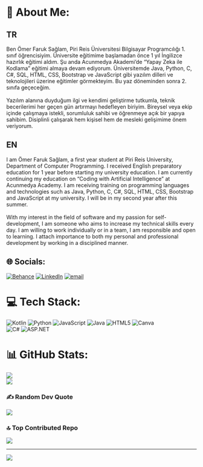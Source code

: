 # 💫 About Me:
## TR
Ben Ömer Faruk Sağlam, Piri Reis Üniversitesi Bilgisayar Programcılığı 1. sınıf öğrencisiyim. Üniversite eğitimime başlamadan önce 1 yıl İngilizce hazırlık eğitimi aldım. Şu anda Acunmedya Akademi’de “Yapay Zeka ile Kodlama” eğitimi almaya devam ediyorum. Üniversitemde Java, Python, C, C#, SQL, HTML, CSS, Bootstrap ve JavaScript gibi yazılım dilleri ve teknolojileri üzerine eğitimler görmekteyim. Bu yaz döneminden sonra 2. sınıfa geçeceğim.<br><br>Yazılım alanına duyduğum ilgi ve kendimi geliştirme tutkumla, teknik becerilerimi her geçen gün artırmayı hedefleyen biriyim. Bireysel veya ekip içinde çalışmaya istekli, sorumluluk sahibi ve öğrenmeye açık bir yapıya sahibim. Disiplinli çalışarak hem kişisel hem de mesleki gelişimime önem veriyorum.
## EN
I am Ömer Faruk Sağlam, a first year student at Piri Reis University, Department of Computer Programming. I received English preparatory education for 1 year before starting my university education. I am currently continuing my education on “Coding with Artificial Intelligence” at Acunmedya Academy. I am receiving training on programming languages ​​and technologies such as Java, Python, C, C#, SQL, HTML, CSS, Bootstrap and JavaScript at my university. I will be in my second year after this summer.<br><br>With my interest in the field of software and my passion for self-development, I am someone who aims to increase my technical skills every day. I am willing to work individually or in a team, I am responsible and open to learning. I attach importance to both my personal and professional development by working in a disciplined manner.

## 🌐 Socials:
[![Behance](https://img.shields.io/badge/Behance-1769ff?logo=behance&logoColor=white)](https://behance.net/merfaruksalam4) [![LinkedIn](https://img.shields.io/badge/LinkedIn-%230077B5.svg?logo=linkedin&logoColor=white)](https://linkedin.com/in/omerfrs55) [![email](https://img.shields.io/badge/Email-D14836?logo=gmail&logoColor=white)](mailto:omerfaruksaglam742@gmail.com) 


# 💻 Tech Stack:
![Kotlin](https://img.shields.io/badge/kotlin-%237F52FF.svg?style=flat&logo=kotlin&logoColor=white) 
![Python](https://img.shields.io/badge/python-3670A0?style=flat&logo=python&logoColor=ffdd54) 
![JavaScript](https://img.shields.io/badge/javascript-%23323330.svg?style=flat&logo=javascript&logoColor=%23F7DF1E) 
![Java](https://img.shields.io/badge/java-%23ED8B00.svg?style=flat&logo=openjdk&logoColor=white) 
![HTML5](https://img.shields.io/badge/html5-%23E34F26.svg?style=flat&logo=html5&logoColor=white) 
![Canva](https://img.shields.io/badge/Canva-%2300C4CC.svg?style=flat&logo=Canva&logoColor=white)  
![C#](https://img.shields.io/badge/C%23-%23239120.svg?style=flat&logo=c-sharp&logoColor=white) 
![ASP.NET](https://img.shields.io/badge/ASP.NET%20MVC-%235C2D91.svg?style=flat&logo=dotnet&logoColor=white)


# 📊 GitHub Stats:
![](https://nirzak-streak-stats.vercel.app/?user=omerfrs55&theme=dark&hide_border=false)<br/>
![](https://github-readme-stats.vercel.app/api/top-langs/?username=omerfrs55&theme=dark&hide_border=false&include_all_commits=true&count_private=true&layout=compact)

### ✍️ Random Dev Quote
![](https://quotes-github-readme.vercel.app/api?type=horizontal&theme=dark)

### 🔝 Top Contributed Repo
![](https://github-contributor-stats.vercel.app/api?username=omerfrs55&limit=5&theme=dark&combine_all_yearly_contributions=true)

---
[![](https://visitcount.itsvg.in/api?id=omerfrs55&icon=0&color=0)](https://visitcount.itsvg.in)

<!-- Proudly created with GPRM ( https://gprm.itsvg.in ) -->
